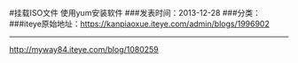 #挂载ISO文件 使用yum安装软件
###发表时间：2013-12-28
###分类：
###iteye原始地址：<a href="https://kanpiaoxue.iteye.com/admin/blogs/1996902" target="_blank">https://kanpiaoxue.iteye.com/admin/blogs/1996902</a>

---

<div class="iteye-blog-content-contain" style="font-size: 14px;">
 <p><a href="http://myway84.iteye.com/blog/1080259">http://myway84.iteye.com/blog/1080259</a></p>
</div>